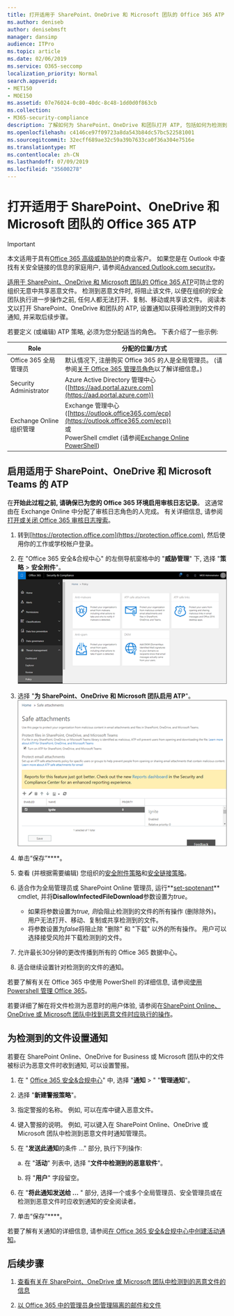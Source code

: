 ```yaml
---
title: 打开适用于 SharePoint、OneDrive 和 Microsoft 团队的 Office 365 ATP
ms.author: deniseb
author: denisebmsft
manager: dansimp
audience: ITPro
ms.topic: article
ms.date: 02/06/2019
ms.service: O365-seccomp
localization_priority: Normal
search.appverid:
- MET150
- MOE150
ms.assetid: 07e76024-0c80-40dc-8c48-1dd0d0f863cb
ms.collection:
- M365-security-compliance
description: 了解如何为 SharePoint、OneDrive 和团队打开 ATP, 包括如何为检测到的文件设置通知。
ms.openlocfilehash: c4146ce97f09723a8da543b84dc57bc522581001
ms.sourcegitcommit: 32ecff689ae32c59a39b7633ca0f36a304e7516e
ms.translationtype: MT
ms.contentlocale: zh-CN
ms.lasthandoff: 07/09/2019
ms.locfileid: "35600278"
---
```

# <a name="turn-on-office-365-atp-for-sharepoint-onedrive-and-microsoft-teams"></a>打开适用于 SharePoint、OneDrive 和 Microsoft 团队的 Office 365 ATP

> [!IMPORTANT]
> 本文适用于具有[Office 365 高级威胁防护](office-365-atp.md)的商业客户。 如果您是在 Outlook 中查找有关安全链接的信息的家庭用户, 请参阅[Advanced Outlook.com security](https://support.office.com/article/advanced-outlook-com-security-for-office-365-subscribers-882d2243-eab9-4545-a58a-b36fee4a46e2)。

[适用于 SharePoint、OneDrive 和 Microsoft 团队的 Office 365 ATP](atp-for-spo-odb-and-teams.md)可防止您的组织无意中共享恶意文件。 检测到恶意文件时, 将阻止该文件, 以便在组织的安全团队执行进一步操作之前, 任何人都无法打开、复制、移动或共享该文件。 阅读本文以打开 SharePoint、OneDrive 和团队的 ATP, 设置通知以获得检测到的文件的通知, 并采取后续步骤。 
  
若要定义 (或编辑) ATP 策略, 必须为您分配适当的角色。 下表介绍了一些示例:

|Role  |分配的位置/方式  |
|---------|---------|
|Office 365 全局管理员 |默认情况下, 注册购买 Office 365 的人是全局管理员。 (请参阅[关于 Office 365 管理员角色](https://docs.microsoft.com/office365/admin/add-users/about-admin-roles)以了解详细信息。)         |
|Security Administrator |Azure Active Directory 管理中心 ([https://aad.portal.azure.com](https://aad.portal.azure.com))|
|Exchange Online 组织管理 |Exchange 管理中心 ([https://outlook.office365.com/ecp](https://outlook.office365.com/ecp)) <br>或 <br>  PowerShell cmdlet (请参阅[Exchange Online PowerShell](https://docs.microsoft.com/powershell/exchange/exchange-online/exchange-online-powershell?view=exchange-ps)) |
  
## <a name="turn-on-atp-for-sharepoint-onedrive-and-microsoft-teams"></a>启用适用于 SharePoint、OneDrive 和 Microsoft Teams 的 ATP

在**开始此过程之前, 请确保已为您的 Office 365 环境启用审核日志记录**。 这通常由在 Exchange Online 中分配了审核日志角色的人完成。 有关详细信息, 请参阅[打开或关闭 Office 365 审核日志搜索](turn-audit-log-search-on-or-off.md)。
  
1. 转到[https://protection.office.com](https://protection.office.com), 然后使用你的工作或学校帐户登录。
    
2. 在 "Office 365 安全&amp;合规中心" 的左侧导航窗格中的 "**威胁管理**" 下, 选择 "**策略** \> **安全附件**"。 <br/>![在 "安全&amp;合规性中心" 中, \>选择 "威胁管理策略"](media/08849c91-f043-4cd1-a55e-d440c86442f2.png)
  
3. 选择 "**为 SharePoint、OneDrive 和 Microsoft 团队启用 ATP**"。<br/>![为 SharePoint Online、OneDrive for Business 和 Microsoft 团队启用高级威胁防护](media/48cfaace-59cc-4e60-bf86-05ff6b99bdbf.png)
  
4. 单击“保存”****。
    
5. 查看 (并根据需要编辑) 您组织的[安全附件策略](set-up-atp-safe-attachments-policies.md)和[安全链接策略](set-up-atp-safe-links-policies.md)。
    
6. 适合作为全局管理员或 SharePoint Online 管理员, 运行**[set-spotenant](https://docs.microsoft.com/powershell/module/sharepoint-online/Set-SPOTenant?view=sharepoint-ps)** cmdlet, 并将**DisallowInfectedFileDownload**参数设置为*true*。 <br/>
      - 如果将参数设置为*true, 则*会阻止检测到的文件的所有操作 (删除除外)。 用户无法打开、移动、复制或共享检测到的文件。
      - 将参数设置为*false*将阻止除 "删除" 和 "下载" 以外的所有操作。 用户可以选择接受风险并下载检测到的文件。  
   
7. 允许最长30分钟的更改传播到所有的 Office 365 数据中心。
    
8. 适合继续设置针对检测到的文件的通知。
    
若要了解有关在 Office 365 中使用 PowerShell 的详细信息, 请参阅[使用 Powershell 管理 Office 365](https://docs.microsoft.com/office365/enterprise/powershell/manage-office-365-with-office-365-powershell)。 

若要详细了解在将文件检测为恶意时的用户体验, 请参阅在[SharePoint Online、OneDrive 或 Microsoft 团队中找到恶意文件时应执行的操作](https://support.office.com/article/01e902ad-a903-4e0f-b093-1e1ac0c37ad2)。 
  
## <a name="set-up-alerts-for-detected-files"></a>为检测到的文件设置通知

若要在 SharePoint Online、OneDrive for Business 或 Microsoft 团队中的文件被标识为恶意文件时收到通知, 可以设置警报。
  
1. 在 " [Office 365 安全&amp;合规中心](https://protection.office.com)" 中, 选择 "**通知** \> " "**管理通知**"。
    
2. 选择 "**新建警报策略**"。
    
3. 指定警报的名称。 例如, 可以在库中键入恶意文件。
    
4. 键入警报的说明。 例如, 可以键入在 SharePoint Online、OneDrive 或 Microsoft 团队中检测到恶意文件时通知管理员。
    
5. 在 "**发送此通知**的条件 ..." 部分, 执行下列操作: 
    
    a. 在 "**活动**" 列表中, 选择 "**文件中检测到的恶意软件**"。
    
    b. 将 "**用户**" 字段留空。 
    
6. 在 "**将此通知发送给 ...** " 部分, 选择一个或多个全局管理员、安全管理员或在检测到恶意文件时应收到通知的安全阅读者。 
    
7. 单击“保存”****。
    
若要了解有关通知的详细信息, 请参阅[在 Office 365 安全&amp;合规中心中创建活动通知](create-activity-alerts.md)。 
  
## <a name="next-steps"></a>后续步骤

1. [查看有关在 SharePoint、OneDrive 或 Microsoft 团队中检测到的恶意文件的信息](malicious-files-detected-in-spo-odb-or-teams.md)
    
2. [以 Office 365 中的管理员身份管理隔离的邮件和文件](manage-quarantined-messages-and-files.md)
    

  

